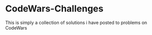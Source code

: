 # CodeWars-Challenges
This is simply a collection of solutions i have posted to problems on CodeWars
